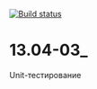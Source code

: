[![Build status](https://ci.appveyor.com/api/projects/status/b4fij179kjddwt11?svg=true)](https://ci.appveyor.com/project/Al101010/13-04-03-j4a8o)

# 13.04-03_
Unit-тестирование
